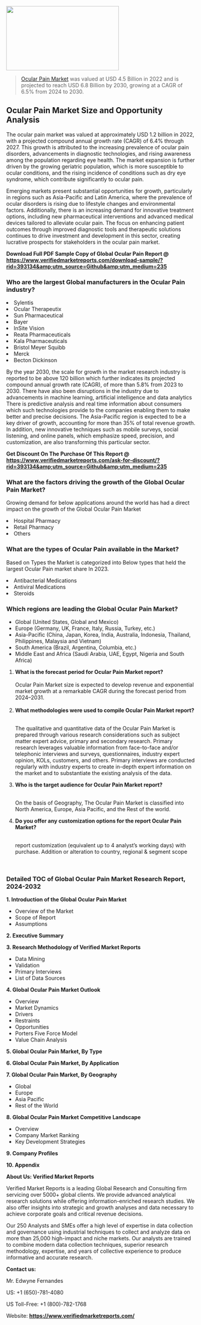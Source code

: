 <img src="https://ffe5etoiles.com/wp-content/uploads/2024/12/MST1-300x171.png" alt="" width="300" height="171" class="alignnone size-medium wp-image-20088" /><blockquote><p><p><a href="https://www.verifiedmarketreports.com/download-sample/?rid=393134&utm_source=Github&utm_medium=235" target="_blank">Ocular Pain Market</a> was valued at USD 4.5 Billion in 2022 and is projected to reach USD 6.8 Billion by 2030, growing at a CAGR of 6.5% from 2024 to 2030.</p></blockquote><p><h2>Ocular Pain Market Size and Opportunity Analysis</h2> <p>The ocular pain market was valued at approximately USD 1.2 billion in 2022, with a projected compound annual growth rate (CAGR) of 6.4% through 2027. This growth is attributed to the increasing prevalence of ocular pain disorders, advancements in diagnostic technologies, and rising awareness among the population regarding eye health. The market expansion is further driven by the growing geriatric population, which is more susceptible to ocular conditions, and the rising incidence of conditions such as dry eye syndrome, which contribute significantly to ocular pain.</p> <p>Emerging markets present substantial opportunities for growth, particularly in regions such as Asia-Pacific and Latin America, where the prevalence of ocular disorders is rising due to lifestyle changes and environmental factors. Additionally, there is an increasing demand for innovative treatment options, including new pharmaceutical interventions and advanced medical devices tailored to alleviate ocular pain. The focus on enhancing patient outcomes through improved diagnostic tools and therapeutic solutions continues to drive investment and development in this sector, creating lucrative prospects for stakeholders in the ocular pain market.</p> </p><p class=""><strong>Download Full PDF Sample Copy of Global Ocular Pain Report @ <a href="https://www.verifiedmarketreports.com/download-sample/?rid=393134&amp;utm_source=Github&amp;utm_medium=235" target="_blank">https://www.verifiedmarketreports.com/download-sample/?rid=393134&amp;utm_source=Github&amp;utm_medium=235</a></strong></p><h3 id="" class="">Who are the largest Global manufacturers in the Ocular Pain industry?</h3><p><li>Sylentis</li><li> Ocular Therapeutix</li><li> Sun Pharmaceutical</li><li> Bayer</li><li> InSite Vision</li><li> Reata Pharmaceuticals</li><li> Kala Pharmaceuticals</li><li> Bristol Meyer Squibb</li><li> Merck</li><li> Becton Dickinson</li></p><div class=""><div class="" dir="" data-message-author-role="" data-message-id="" data-message-model-slug=""><div class=""><div class=""><div class=""><div class="" dir="" data-message-author-role="" data-message-id="" data-message-model-slug=""><div class=""><div class=""><p>By the year 2030, the scale for growth in the market research industry is reported to be above 120 billion which further indicates its projected compound annual growth rate (CAGR), of more than 5.8% from 2023 to 2030. There have also been disruptions in the industry due to advancements in machine learning, artificial intelligence and data analytics There is predictive analysis and real time information about consumers which such technologies provide to the companies enabling them to make better and precise decisions. The Asia-Pacific region is expected to be a key driver of growth, accounting for more than 35% of total revenue growth. In addition, new innovative techniques such as mobile surveys, social listening, and online panels, which emphasize speed, precision, and customization, are also transforming this particular sector.</p><p><strong>Get Discount On The Purchase Of This Report @&nbsp; <a href="https://www.verifiedmarketreports.com/ask-for-discount/?rid=393134&amp;utm_source=Github&amp;utm_medium=235" target="_blank">https://www.verifiedmarketreports.com/ask-for-discount/?rid=393134&amp;utm_source=Github&amp;utm_medium=235</a></strong></p></div></div></div></div></div></div></div></div><h3 id="" class="">What are the factors driving the growth of the Global Ocular Pain Market?</h3><p id="" class="">Growing demand for below applications around the world has had a direct impact on the growth of the Global Ocular Pain Market</p><p id="" class=""><li>Hospital Pharmacy</li><li> Retail Pharmacy</li><li> Others</li></p><h3 id="" class="">What are the types of Ocular Pain available in the Market?</h3><p id="" class="">Based on Types the Market is categorized into Below types that held the largest Ocular Pain market share In 2023.</p><p id="" class=""><li>Antibacterial Medications</li><li> Antiviral Medications</li><li> Steroids</li></p><h3 id="" class="">Which regions are leading the Global Ocular Pain Market?</h3><ul><li>Global (United States, Global and Mexico)</li><li>Europe (Germany, UK, France, Italy, Russia, Turkey, etc.)</li><li>Asia-Pacific (China, Japan, Korea, India, Australia, Indonesia, Thailand, Philippines, Malaysia and Vietnam)</li><li>South America (Brazil, Argentina, Columbia, etc.)</li><li>Middle East and Africa (Saudi Arabia, UAE, Egypt, Nigeria and South Africa)</li></ul><p><ol><li><strong>What is the forecast period for Ocular Pain Market report?<br /></strong><br /><span data-sheets-root="1" data-sheets-value="{&quot;1&quot;:2,&quot;2&quot;:&quot;XXXX size is expected to develop revenue and exponential market growth at a remarkable CAGR during the forecast period from 2024&ndash;2030.&quot;}" data-sheets-userformat="{&quot;2&quot;:12674,&quot;4&quot;:{&quot;1&quot;:2,&quot;2&quot;:16776960},&quot;10&quot;:2,&quot;11&quot;:0,&quot;15&quot;:&quot;Arial&quot;,&quot;16&quot;:12}">Ocular Pain Market size is expected to develop revenue and exponential market growth at a remarkable CAGR during the forecast period from 2024&ndash;2031.</span><br /><br /></li><li><strong>What methodologies were used to compile Ocular Pain Market report?<br /><br /></strong><p>The qualitative and quantitative data of the&nbsp;Ocular Pain Market is prepared through various research considerations such as subject matter expert advice, primary and secondary research. Primary research leverages valuable information from face-to-face and/or telephonic interviews and surveys, questionnaires, industry expert opinion, KOLs, customers, and others. Primary interviews are conducted regularly with industry experts to create in-depth expert information on the market and to substantiate the existing analysis of the data.&nbsp;</p></li><li><strong>Who is the target audience for Ocular Pain Market report?<br /><br /></strong><p>On the basis of Geography, The&nbsp;Ocular Pain Market is classified into North America, Europe, Asia Pacific, and the Rest of the world.</p></li><li><strong>Do you offer any customization options for the report Ocular Pain Market?<br /><br /></strong><p>report customization (equivalent up to 4 analyst&rsquo;s working days) with purchase. Addition or alteration to country, regional &amp; segment scope</p><p>&nbsp;</p></li></ol></p><h3 id="" class="">Detailed TOC of Global Ocular Pain Market Research Report, 2024-2032</h3><p id="" class=""><strong>1. Introduction of the Global Ocular Pain Market</strong></p><ul><li>Overview of the Market</li><li>Scope of Report</li><li>Assumptions</li></ul><p id="" class=""><strong>2. Executive Summary</strong></p><p id="" class=""><strong>3. Research Methodology of&nbsp;Verified Market Reports</strong></p><ul><li>Data Mining</li><li>Validation</li><li>Primary Interviews</li><li>List of Data Sources</li></ul><p id="" class=""><strong>4. Global Ocular Pain Market Outlook</strong></p><ul><li>Overview</li><li>Market Dynamics</li><li>Drivers</li><li>Restraints</li><li>Opportunities</li><li>Porters Five Force Model</li><li>Value Chain Analysis</li></ul><p id="" class=""><strong>5. Global Ocular Pain Market, By&nbsp;Type</strong></p><p id="" class=""><strong>6. Global Ocular Pain Market, By Application</strong></p><p id="" class=""><strong>7. Global Ocular Pain Market, By Geography</strong></p><ul><li>Global</li><li>Europe</li><li>Asia Pacific</li><li>Rest of the World</li></ul><p id="" class=""><strong>8. Global Ocular Pain Market Competitive Landscape</strong></p><ul><li>Overview</li><li>Company Market Ranking</li><li>Key Development Strategies</li></ul><p id="" class=""><strong>9. Company Profiles</strong></p><p id="" class=""><strong>10. Appendix</strong></p><p id="" class=""><strong>About Us: Verified Market Reports</strong></p><p id="" class="">Verified Market Reports is a leading Global Research and Consulting firm servicing over 5000+ global clients. We provide advanced analytical research solutions while offering information-enriched research studies. We also offer insights into strategic and growth analyses and data necessary to achieve corporate goals and critical revenue decisions.</p><p id="" class="">Our 250 Analysts and SMEs offer a high level of expertise in data collection and governance using industrial techniques to collect and analyze data on more than 25,000 high-impact and niche markets. Our analysts are trained to combine modern data collection techniques, superior research methodology, expertise, and years of collective experience to produce informative and accurate research.</p><p id="" class=""><strong>Contact us:</strong></p><p id="" class="">Mr. Edwyne Fernandes</p><p id="" class="">US: +1 (650)-781-4080</p><p id="" class="">US Toll-Free: +1 (800)-782-1768</p><p id="" class="">Website: <a target="" data-test-app-aware-link=""><strong>https://www.verifiedmarketreports.com/</strong></a></p>
